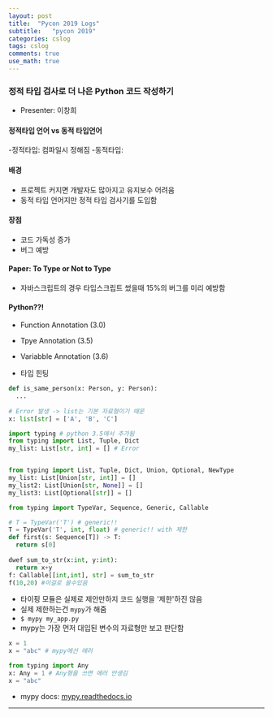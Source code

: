 ```yaml
---
layout: post
title:  "Pycon 2019 Logs"
subtitle:   "pycon 2019"
categories: cslog
tags: cslog
comments: true
use_math: true
---
```


### 정적 타입 검사로 더 나은 Python 코드 작성하기
- Presenter: 이창희

#### 정적타입 언어 vs 동적 타입언어
-정적타입: 컴파일시 정해짐
-동적타입:

#### 배경
- 프로젝트 커지면 개발자도 많아지고 유지보수 어려움
- 동적 타입 언어지만 정적 타입 검사기를 도입함


#### 장점
- 코드 가독성 증가
- 버그 예방

#### Paper: To Type or Not to Type
- 자바스크립트의 경우 타입스크립트 썼을때 15%의 버그를 미리 예방함


#### Python??!
- Function Annotation (3.0)
- Tpye Annotation (3.5)
- Variabble Annotation (3.6)

- 타입 힌팅
```python
def is_same_person(x: Person, y: Person):
  ...
  
# Error 발생 -> list는 기본 자료형이기 때문
x: list[str] = ['A', 'B', 'C']

import typing # python 3.5에서 추가됨
from typing import List, Tuple, Dict
my_list: List[str, int] = [] # Error


from typing import List, Tuple, Dict, Union, Optional, NewType
my_list: List[Union[str, int]] = [] 
my_list2: List[Union[str, None]] = []
my_list3: List[Optional[str]] = [] 

from typing import TypeVar, Sequence, Generic, Callable

# T = TypeVar('T') # generic!!
T = TypeVar('T', int, float) # generic!! with 제한
def first(s: Sequence[T]) -> T:
  return s[0]
  
dwef sum_to_str(x:int, y:int):
  return x+y
f: Callable[[int,int], str] = sum_to_str
f(10,20) #이걸로 쓸수있음
```
- 타이핑 모듈은 실제로 제안만하지 코드 실행을 '제한'하진 않음
- 실제 제한하는건 ```mypy```가 해줌
- ```$ mypy my_app.py```
- mypy는 가장 먼저 대입된 변수의 자료형만 보고 판단함

```python
x = 1
x = "abc" # mypy에선 에러

from typing import Any
x: Any = 1 # Any형을 쓰면 에러 안생김
x = "abc"
```

- mypy docs: [mypy.readthedocs.io](mypy.readthedocs.io)

---------



```python

```
